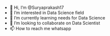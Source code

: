 - 👋 Hi, I’m @Suryaprakash17
- 👀 I’m interested in Data Science field
- 🌱 I’m currently learning needs for Data Science
- 💞️ I’m looking to collaborate on Data Scientist
- 📫 How to reach me whatsapp

<!---
Suryaprakash17/Suryaprakash17 is a ✨ special ✨ repository because its `README.md` (this file) appears on your GitHub profile.
You can click the Preview link to take a look at your changes.
--->

